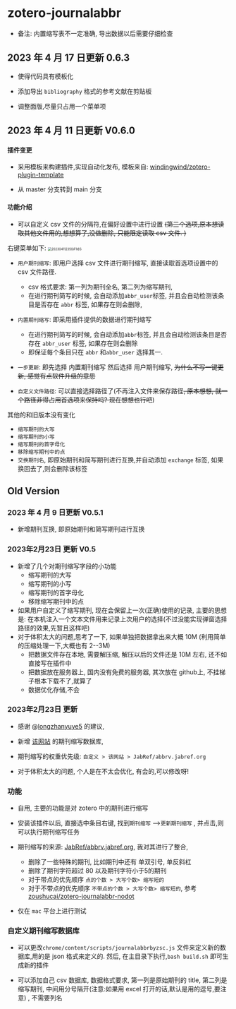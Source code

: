 # zotero-journalabbr

- 备注:  内置缩写表不一定准确, 导出数据以后需要仔细检查

## 2023 年 4 月 17 日更新 0.6.3

- 使得代码具有模板化

- 添加导出 `bibliography` 格式的参考文献在剪贴板

- 调整面版,尽量只占用一个菜单项

## 2023 年 4 月 11 日更新 V0.6.0

#### 插件变更
- 采用模板来构建插件,实现自动化发布, 模板来自: [windingwind/zotero-plugin-template](https://github.com/windingwind/zotero-plugin-template)

- 从 master 分支转到 main 分支


#### 功能介绍
- 可以自定义 csv 文件的分隔符,在偏好设置中进行设置 ~~(第三个选项,原本想读取其他文件用的,想想算了,没做删除,  只能限定读取 csv 文件. )~~

右键菜单如下: 
<img src="https://cdn.jsdelivr.net/gh/zoushucai/img_bed@master/uPic/202304112350iF1i6S.png" alt="202304112350iF1i6S" style="zoom: 50%;" />

- `用户期刊缩写`:  即用户选择 csv 文件进行期刊缩写, 直接读取首选项设置中的 csv 文件路径.  
  - csv 格式要求: 第一列为期刊全名, 第二列为缩写期刊, 
  - 在进行期刊简写的时候, 会自动添加`abbr_user`标签, 并且会自动检测该条目是否存在 `abbr` 标签, 如果存在则会删除, 
- `内置期刊缩写`: 即采用插件提供的数据进行期刊缩写
  - 在进行期刊简写的时候, 会自动添加`abbr`标签,  并且会自动检测该条目是否存在 `abbr_user` 标签, 如果存在则会删除
  - 即保证每个条目只在 `abbr` 和`abbr_user` 选择其一.
- `一步更新`: 即先选择 内置期刊缩写 然后选择 用户期刊缩写, ~~为什么不写一键更新, 感觉有点软件升级的意思~~

- `自定义文件路径`:  可以直接选择路径了(不再注入文件来保存路径~~, 原本想想, 就一个路径非得占用首选项来保持吗? 现在想想也行吧~~)

其他的和旧版本没有变化
- `缩写期刊的大写`
- `缩写期刊的小写`
- `缩写期刊的首字母化`
- `移除缩写期刊中的点`
- `交换期刊名`, 即原始期刊和简写期刊进行互换,并自动添加 `exchange` 标签, 如果换回去了,则会删除该标签


## Old Version


### 2023 年 4 月 9 日更新 V0.5.1

- 新增期刊互换, 即原始期刊和简写期刊进行互换

### 2023年2月23日 更新 V0.5

- 新增了几个对期刊缩写字段的小功能
  - 缩写期刊的大写
  - 缩写期刊的小写
  - 缩写期刊的首字母化
  - 移除缩写期刊中的点
- 如果用户自定义了缩写期刊, 现在会保留上一次(正确)使用的记录, 主要的思想是: 在本机注入一个文本文件用来记录上次用户的选择(不过没能实现弹窗选择路径的效果,先暂且这样吧)
- 对于体积太大的问题,思考了一下, 如果单独把数据拿出来大概 10M (利用简单的压缩处理一下,大概也有 2--3M)
  - 把数据文件存在本地, 需要解压缩, 解压以后的文件还是 10M 左右, 还不如直接写在插件中
  - 把数据放在服务器上, 国内没有免费的服务器, 其次放在 github上, 不挂梯子根本下载不了,就算了
  - 数据优化存储,不会

### 2023年2月23日 更新

- 感谢 @[longzhanyuye5](https://github.com/longzhanyuye5) 的建议, 
- 新增 [该网站](https://woodward.library.ubc.ca/woodward/research-help/journal-abbreviations/)  的期刊缩写数据库,  
- 期刊缩写的权重优先级:  `自定义 > 该网站 > JabRef/abbrv.jabref.org`

- 对于体积太大的问题, 个人是在不太会优化, 有会的,可以修改呀!

### 功能

- 自用, 主要的功能是对 zotero 中的期刊进行缩写
- 安装该插件以后, 直接选中条目右键, 找到`期刊缩写` -->`更新期刊缩写`  , 并点击,则可以执行期刊缩写任务
- 期刊缩写的来源: [JabRef/abbrv.jabref.org](https://github.com/JabRef/abbrv.jabref.org), 我对其进行了整合,
  - 删除了一些特殊的期刊, 比如期刊中还有 单双引号,  单反斜杠
  - 删除了期刊字符超过 80 以及期刊字符小于5的期刊
  - 对于带点的优先顺序 `点的个数 > 大写个数> 缩写短的`
  - 对于不带点的优先顺序 `不带点的个数 > 大写个数> 缩写短的`,  参考[zoushucai/zotero-journalabbr-nodot](https://github.com/zoushucai/zotero-journalabbr-nodot)

- 仅在 `mac` 平台上进行测试


### 自定义期刊缩写数据库

- 可以更改`chrome/content/scripts/journalabbrbyzsc.js` 文件来定义新的数据库,用的是 json 格式来定义的. 然后, 在主目录下执行,`bash build.sh` 即可生成新的插件

- 可以添加自己 csv 数据库, 数据格式要求, 第一列是原始期刊的 title, 第二列是缩写期刊, 中间用分号隔开(注意:如果用 excel 打开的话,默认是用的逗号,要注意) , 不需要列名